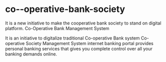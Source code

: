 # co--operative-bank-society
It is a new initiative to make the cooperative bank society to stand on digital platform.
Co-Operative Bank Management
System

It is an initiative to digitalize traditional Co-operative Bank system
Co-operative Society Management System internet banking portal
provides personal banking services that gives you complete
control over all your banking demands online.
